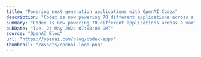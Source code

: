 ```yaml
---
title: "Powering next generation applications with OpenAI Codex"
description: "Codex is now powering 70 different applications across a variety of use cases through the OpenAI API."
summary: "Codex is now powering 70 different applications across a variety of use cases through the OpenAI API."
pubDate: "Tue, 24 May 2022 07:00:00 GMT"
source: "OpenAI Blog"
url: "https://openai.com/blog/codex-apps"
thumbnail: "/assets/openai_logo.png"
---
```



